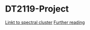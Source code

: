 # DT2119-Project



[Linkt to spectral cluster](https://github.com/wq2012/SpectralCluster)
[Further reading](https://github.com/wq2012/awesome-diarization)
